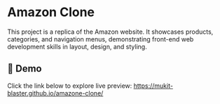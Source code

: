 # Amazon Clone

This project is a replica of the Amazon website. It showcases products, categories, and navigation menus, demonstrating front-end web development skills in layout, design, and styling.


## 🔗 Demo
Click the link below to explore live preview:
https://mukit-blaster.github.io/amazone-clone/


